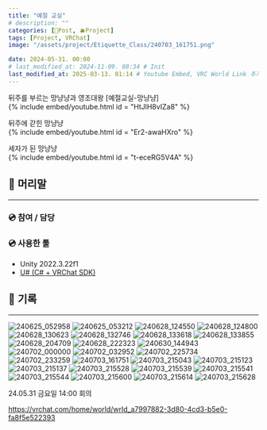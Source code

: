 ```yaml
---
title: "예절 교실"
# description: ""
categories: [📀Post, 🫐Project]
tags: [Project, VRChat]
image: "/assets/project/Etiquette_Class/240703_161751.png"

date: 2024-05-31. 00:00
# last_modified_at: 2024-11-09. 08:34 # Init
last_modified_at: 2025-03-13. 01:14 # Youtube Embed, VRC World Link 추가
---
```


뒤주를 부르는 망냥냥과 영조대왕 [예절교실-망냥냥]  
{% include embed/youtube.html id = "HtJlH8vIZa8" %}

뒤주에 갇힌 망냥냥  
{% include embed/youtube.html id = "Er2-awaHXro" %}

세자가 된 망냥냥  
{% include embed/youtube.html id = "t-eceRG5V4A" %}

## 📀 머리말

---

### 💿 참여 / 담당

### 💿 사용한 툴

- Unity 2022.3.22f1
- [U# (C# + VRChat SDK)](https://udonsharp.docs.vrchat.com/)

## 📀 기록

---
![240625_052958](/assets/project/Etiquette_Class/240625_052958.png)
![240625_053212](/assets/project/Etiquette_Class/240625_053212.png)
![240628_124550](/assets/project/Etiquette_Class/240628_124550.png)
![240628_124800](/assets/project/Etiquette_Class/240628_124800.png)
![240628_130623](/assets/project/Etiquette_Class/240628_130623.png)
![240628_132746](/assets/project/Etiquette_Class/240628_132746.png)
![240628_133618](/assets/project/Etiquette_Class/240628_133618.png)
![240628_133855](/assets/project/Etiquette_Class/240628_133855.png)
![240628_204709](/assets/project/Etiquette_Class/240628_204709.png)
![240628_222323](/assets/project/Etiquette_Class/240628_222323.png)
![240630_144943](/assets/project/Etiquette_Class/240630_144943.png)
![240702_000000](/assets/project/Etiquette_Class/240702_000000.png)
![240702_032952](/assets/project/Etiquette_Class/240702_032952.png)
![240702_225734](/assets/project/Etiquette_Class/240702_225734.png)
![240702_233259](/assets/project/Etiquette_Class/240702_233259.png)
![240703_161751](/assets/project/Etiquette_Class/240703_161751.png)
![240703_215043](/assets/project/Etiquette_Class/240703_215043.png)
![240703_215123](/assets/project/Etiquette_Class/240703_215123.png)
![240703_215137](/assets/project/Etiquette_Class/240703_215137.png)
![240703_215528](/assets/project/Etiquette_Class/240703_215528.png)
![240703_215539](/assets/project/Etiquette_Class/240703_215539.png)
![240703_215541](/assets/project/Etiquette_Class/240703_215541.png)
![240703_215544](/assets/project/Etiquette_Class/240703_215544.png)
![240703_215600](/assets/project/Etiquette_Class/240703_215600.png)
![240703_215614](/assets/project/Etiquette_Class/240703_215614.png)
![240703_215628](/assets/project/Etiquette_Class/240703_215628.png)

24.05.31 금요일 14:00 회의  

<https://vrchat.com/home/world/wrld_a7997882-3d80-4cd3-b5e0-fa8f5e522393>  
